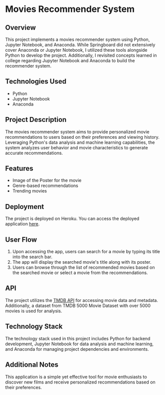 # Movies Recommender System

## Overview
This project implements a movies recommender system using Python, Jupyter Notebook, and Anaconda. While Springboard did not extensively cover Anaconda or Jupyter Notebook, I utilized these tools alongside Python to develop the project. Additionally, I revisited concepts learned in college regarding Jupyter Notebook and Anaconda to build the recommender system.

## Technologies Used
- Python
- Jupyter Notebook
- Anaconda

## Project Description
The movies recommender system aims to provide personalized movie recommendations to users based on their preferences and viewing history. Leveraging Python's data analysis and machine learning capabilities, the system analyzes user behavior and movie characteristics to generate accurate recommendations.

## Features
- Image of the Poster for the movie
- Genre-based recommendations
- Trending movies

## Deployment
The project is deployed on Heroku. You can access the deployed application [here](https://movie-recommendation-app-ae64b967a09c.herokuapp.com/).

## User Flow
1. Upon accessing the app, users can search for a movie by typing its title into the search bar.
2. The app will display the searched movie's title along with its poster.
3. Users can browse through the list of recommended movies based on the searched movie or select a movie from the recommendations.

## API
The project utilizes the [TMDB API](https://developer.themoviedb.org/reference/intro/authentication) for accessing movie data and metadata. Additionally, a dataset from TMDB 5000 Movie Dataset with over 5000 movies is used for analysis.

## Technology Stack
The technology stack used in this project includes Python for backend development, Jupyter Notebook for data analysis and machine learning, and Anaconda for managing project dependencies and environments.

## Additional Notes
This application is a simple yet effective tool for movie enthusiasts to discover new films and receive personalized recommendations based on their preferences.

